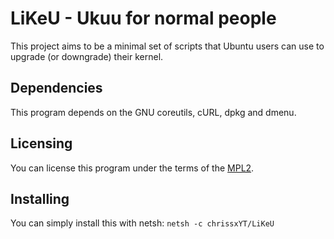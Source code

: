 # LiKeU - Ukuu for normal people
This project aims to be a minimal set of scripts that Ubuntu users can
use to upgrade (or downgrade) their kernel.
## Dependencies
This program depends on the GNU coreutils, cURL, dpkg and dmenu.
## Licensing
You can license this program under the terms of the
[MPL2](https://www.mozilla.org/en-US/MPL/2.0/).
## Installing
You can simply install this with netsh: `netsh -c chrissxYT/LiKeU`
